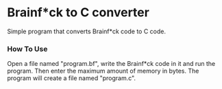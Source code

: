 # Brainf*ck to C converter
Simple program that converts Brainf*ck code to C code.

### How To Use
Open a file named "program.bf", write the Brainf*ck code in it and run the program. Then enter the maximum amount of memory in bytes. The program will create a file named "program.c".
